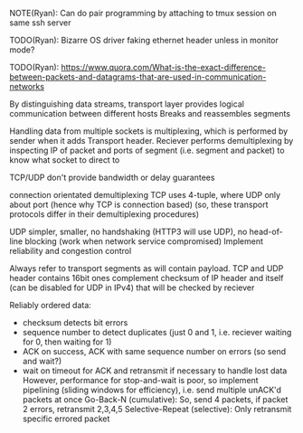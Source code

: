 <!-- SPDX-License-Identifier: zlib-acknowledgement -->

NOTE(Ryan): Can do pair programming by attaching to tmux session on same ssh server

TODO(Ryan): Bizarre OS driver faking ethernet header unless in monitor mode?

TODO(Ryan): https://www.quora.com/What-is-the-exact-difference-between-packets-and-datagrams-that-are-used-in-communication-networks

By distinguishing data streams, transport layer provides logical communication between different hosts
Breaks and reassembles segments

Handling data from multiple sockets is multiplexing, which is performed by sender when it adds Transport header.
Reciever performs demultiplexing by inspecting IP of packet and ports of segment (i.e. segment and packet) to know what socket to direct to

TCP/UDP don't provide bandwidth or delay guarantees

connection orientated demultiplexing TCP uses 4-tuple, where UDP only about port (hence why TCP is connection based)
(so, these transport protocols differ in their demultiplexing procedures)

UDP simpler, smaller, no handshaking (HTTP3 will use UDP), no head-of-line blocking (work when network service compromised)
Implement reliability and congestion control

Always refer to transport segments as will contain payload. 
TCP and UDP header contains 16bit ones complement checksum of IP header and itself (can be disabled for UDP in IPv4) that will be checked by reciever

Reliably ordered data:
* checksum detects bit errors
* sequence number to detect duplicates (just 0 and 1, i.e. reciever waiting for 0, then waiting for 1)
* ACK on success, ACK with same sequence number on errors (so send and wait?)
* wait on timeout for ACK and retransmit if necessary to handle lost data
However, performance for stop-and-wait is poor, so implement pipelining (sliding windows for efficiency), i.e. send multiple unACK'd packets at once
Go-Back-N (cumulative): So, send 4 packets, if packet 2 errors, retransmit 2,3,4,5
Selective-Repeat (selective): Only retransmit specific errored packet
